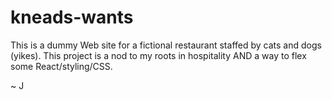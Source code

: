 # kneads-wants
This is a dummy Web site for a fictional restaurant staffed by cats and dogs (yikes). This project is a nod to my roots in hospitality AND a way to flex some React/styling/CSS.

~ J
